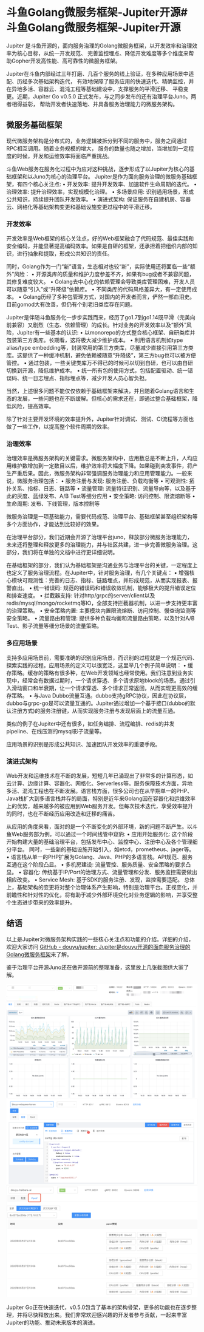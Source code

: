 # 斗鱼Golang微服务框架-Jupiter开源# 斗鱼Golang微服务框架-Jupiter开源

Jupiter 是斗鱼开源的，面向服务治理的Golang微服务框架，以开发效率和治理效率为核心目标，从统一开发规范、
完善监控埋点、降低开发难度等多个维度来帮助Gopher开发高性能、高可靠性的微服务框架。

Jupiter在斗鱼内部经过三年打磨、几百个服务的线上验证，在多种应用场景中适配、历经多次基础架构迭代，
有效地保障了服务应用的快速迭代、精确监控，并在异地多活、容器云、混沌工程等基础建设中，支撑服务的平滑迁移、
平稳变更。近期，Jupiter Go v0.5.0 正式发布，与之同步发布的还有治理平台Juno。两者相得益彰，
帮助开发者快速落地、并具备服务治理能力的微服务架构。

## 微服务基础框架

现代微服务架构是分布式的，业务逻辑被拆分到不同的服务中，服务之间通过RPC相互调用。随着业务规模的增大，
服务的数量也随之增加，当增加到一定程度的时候，开发和运维效率将面临严重挑战。

斗鱼Web服务在服务化过程中为应对这种挑战，逐步形成了以Jupiter为核心的基础框架和以Juno为核心的治理平台。
Jupiter是作为面向服务治理的微服务基础框架，有四个核心关注点:
	• 开发效率: 提升开发效率、加速软件生命周期的迭代。
	• 治理效率: 提升治理效率，实现规模化治理。
	• 多场景应用: 识别通用场景，形成公共知识，持续提升团队开发效率。
	• 演进式架构: 保证服务在自建机房、容器云、网格化等基础架构变更和基础设施变更过程中的平滑迁移。

### 开发效率
开发效率是Web框架的核心关注点，好的Web框架融合了代码规范、最佳实践和安全编码，并能显著提高编码效率。如果是自研的框架，还承担着把组织内部的知识，进行抽象和提取，形成公共知识的责任。

同时，Golang作为一门“新”语言，生态相对也较“新”，实际使用还将面临一些“额外”风险：
	• 开源类库的质量和维护力度参差不齐，如果有bug或者不兼容问题，其修复难度较大。
	• Golang去中心化的依赖管理会导致类库管理困难，开发人员可以随意“引入”或“升降级”依赖库。
	• 不同类库的代码风格差异大，有一定使用成本。
	• Golang历经了多种包管理方式，对国内的开发者而言，俨然一部血泪史。目前gomod大有改善，但仍有个别老旧类库存在问题。

Jupiter是伴随斗鱼服务化一步步实践而来，经历了go1.7到go1.14既平滑（完美向前兼容）又剧烈（生态、依赖管理）的成长。针对业务的开发效率以及“额外”风险，Jupiter有一些基本的认识:
	• 以monorepo的方式整合核心框架、自研类库并包装第三方类库。长期看，这将极大减少维护成本。
	• 利用语言机制如type alias/type embedding等，封装常用的第三方类库，尽量减少直接引用第三方类库。这提供了一种缓冲机制，避免依赖被随意“升降级”，第三方bug也可以被方便管控。
	• 通过包装，一些关键类库万不得已的时候可以切到自研，也可以由自研切换到开源，降低维护成本。
	• 统一所有包的使用方式，包括配置驱动、统一错误码、统一日志埋点、指标埋点等，减少开发人员心智负担。

当然，上述很多问题不能仅仅依赖于基础框架来解决，并且随着Golang语言和生态的发展，一些问题也在不断缓解。但核心的需求还在，即通过整合基础框架，降低风险，提高效率。

除了针对主要开发环境的效率提升外，Jupiter针对调试、测试、CI流程等方面也做了一些工作，以提高整个软件周期的效率。

### 治理效率
治理效率是微服务架构的关键需求。微服务架构中，应用数总是不断上升，人均应用维护数增加到一定数目以后，维护效率将大幅度下降。如果碰到突发事件，将产生严重后果。因此，微服务架构非常强调服务治理能力和应用管理能力。一般来说，微服务治理包括：
	• 服务注册与发现: 服务注册、负载均衡等
	• 可观测性: 拓扑关系、指标、日志、链路等
	• 流量管理: 流量特征识别、流量导向等，以及基于此的灰度、蓝绿发布、A/B Test等细分应用
	• 安全策略: 访问控制、限流熔断等
	• 生命周期: 发布、下线管理，版本控制等

微服务治理是一项基础能力，需要代码规范、治理平台、基础框架甚至组织架构等多个方面协作，才能达到比较好的效果。

在治理平台部分，我们近期会开源了治理平台juno，释放部分微服务治理能力，未来还将整理和释放更多的治理能力，并与社区共建，进一步完善微服务治理。这部分，我们将在单独的文档中进行更详细说明。

在基础框架的部分，我们认为基础框架是沟通业务与治理平台的关键，一定程度上也定义了服务治理流程。在Jupiter中，针对服务治理，有几个关键点：
	• 增强核心模块可观测性：完善的日志、指标、链路埋点，并形成规范，从而实现报表、报警直出。
	• 统一错误码:  规范的错误码和错误收敛机制，能够极大的提升错误定位和排查速度。
	• 拦截器支持: 针对http/grpc的server/client以及redis/mysql/mongo/rocketmq等IO，全部支持拦截器机制，以进一步支持更丰富的治理策略。
	• 安全策略内置: 主要模块内置限流熔断、访问控制、慢查询监测等安全策略。
	• 流量路由和管理: 提供多种负载均衡和流量路由策略，以及针对A/B Test、影子流量等细分场景的流量策略。

### 多应用场景
支持多应用场景前，需要准确的识别应用场景，而识别的过程就是一个规范代码、探索实践的过程。应用场景的定义可以很宽泛，这里举几个例子简单说明：
	• 缓存策略。缓存的策略有很多种，在Web开发领域也经常使用。我们注意到业务实现中，经常会有数据过期时，一个请求穿透、多个请求原地block的场景。通过引入滑动窗口和半衰期，让一个请求穿透、多个请求正常返回，从而实现更高效的缓存策略。
	• 与Java Dubbo流量互通。dubbo支持gRPC协议，因此在协议层，dubbo与grpc-go是可以流量互通的。Jupiter通过增加一个基于接口(dubbo的默认注册方式)的服务注册键，从而实现服务注册与发现层面上的流量互通。
	
类似的例子在Jupiter中还有很多，如任务编排、流程编排、redis的并发pipeline、在线压测的mysql影子流量等。

应用场景的识别是形成公共知识、加速团队开发效率的重要手段。

### 演进式架构
Web开发和运维技术在不断的发展，短短几年已涌现出了非常多的计算形态，如云计算、边缘计算、容器化、网格化、Serverless等。服务保障技术方面，异地多活、混沌工程也在不断发展。语言栈方面，很多公司也在从早期单一的PHP、Java栈扩大到多语言栈并存的局面，特别是近年来Golang因在容器化和运维效率上的优势，越来越多的被应用到Web服务开发。但每次技术迭代，享受效率提升的同时，也在不断经历应用改造和迁移的痛苦。

从应用的角度来看，面对的是一个不断变化的外部环境，新的问题不断产生。以斗鱼Web服务部为例，可以通过一个时间线管中窥豹:
	• 应用开始服务化: 这个阶段开始构建大量的基础治理平台，包括发布中心、监控中心、注册中心及各个管理细分平台。 同时，一些新的基础设施开始引入，如etcd，prometheus、jager等。
	• 语言栈从单一的PHP扩展为Golang、Java、PHP的多语言栈。API规范、服务互通在这个阶段凸显。
	• 多机房建设: 流量管控、服务质量、安全策略的要求凸显。
	• 容器化: 传统基于IP/Port的治理方式、流量管理和分发、服务监控需要做出相应改变。
	• Service Mesh: 基于SDK的服务注册、发现，监控需要适配。
总体上，基础架构的变更将对整个治理体系产生影响，特别是治理平台。正视变化，并前瞻性和针对性的优化，将有助于减少外部环境变化对业务逻辑的影响，并享受整个生态进步带来的效率提升。


## 结语
以上是Jupiter对微服务架构实践的一些核心关注点和功能的介绍。详细的介绍，欢迎大家访问 [GitHub - douyu/jupiter: Jupiter是douyu开源的面向服务治理的Golang微服务框架](https://github.com/douyu/jupiter)来了解。

鉴于治理平台开源Juno还在做开源前的整理准备，这里放上几张截图供大家了解。

![monitor panel](monitor_panel.png)
![config_panel](config_panel.png)
![pprof_panel](pprof_panel.png)

Jupiter Go正在快速迭代，v0.5.0包含了基本的架构骨架，更多的功能也在逐步整理，并将尽快释放出来。我们非常欢迎感兴趣的开发者参与贡献，一起来丰富Jupiter的功能、推动未来版本的演进。